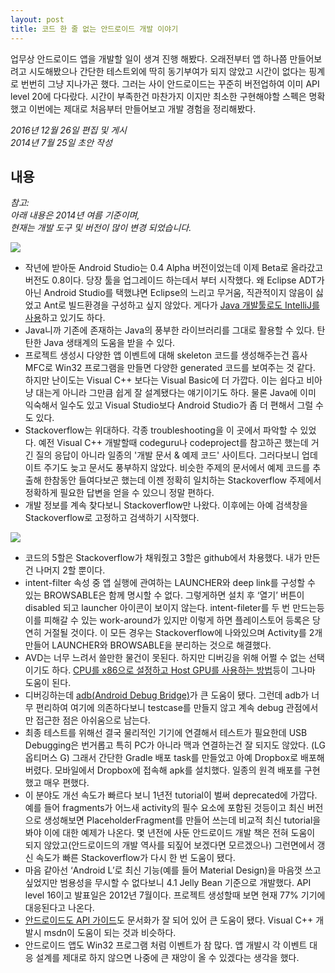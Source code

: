 ```yaml
---
layout: post
title: 코드 한 줄 없는 안드로이드 개발 이야기
---
```


<div class="message">
업무상 안드로이드 앱을 개발할 일이 생겨 진행 해봤다. 오래전부터 앱 하나쯤 만들어보려고 시도해봤으나 간단한 테스트외에 딱히 동기부여가 되지 않았고 시간이 없다는 핑계로 번번히 그냥 지나가곤 했다. 그러는 사이 안드로이드는 꾸준히 버전업하여 이미 API level 20에 다다랐다. 시간이 부족한건 마찬가지 이지만 최소한 구현해야할 스펙은 명확했고 이번에는 제대로 처음부터 만들어보고 개발 경험을 정리해봤다.
</div>

*2016년 12월 26일 편집 및 게시*  
*2014년 7월 25일 초안 작성*

## 내용

*참고:  
아래 내용은 2014년 여름 기준이며,  
현재는 개발 도구 및 버전이 많이 변경 되었습니다.*

<img src="https://31.media.tumblr.com/80af5408aa9b6ce288937cde4e54247a/tumblr_inline_n98vm0WqsZ1qzgoac.jpg" />

- 작년에 받아둔 Android Studio는 0.4 Alpha 버전이었는데 이제 Beta로 올라갔고 버전도 0.8이다. 당장 툴을 업그레이드 하는데서 부터 시작했다. 왜 Eclipse ADT가 아닌 Android Studio를 택했냐면 Eclipse의 느리고 무거움, 직관적이지 않음이 싫었고 Ant로 빌드환경을 구성하고 싶지 않았다. 게다가 [Java 개발툴로도 IntelliJ를 사용][1]하고 있기도 하다.
- Java니까 기존에 존재하는 Java의 풍부한 라이브러리를 그대로 활용할 수 있다. 탄탄한 Java 생태계의 도움을 받을 수 있다.
- 프로젝트 생성시 다양한 앱 이벤트에 대해 skeleton 코드를 생성해주는건 흡사 MFC로 Win32 프로그램을 만들면 다양한 generated 코드를 보여주는 것 같다. 하지만 난이도는 Visual C++ 보다는 Visual Basic에 더 가깝다. 이는 쉽다고 비아냥 대는게 아니라 그만큼 쉽게 잘 설계됐다는 얘기이기도 하다. 물론 Java에 이미 익숙해서 일수도 있고 Visual Studio보다 Android Studio가 좀 더 편해서 그럴 수도 있다.
- Stackoverflow는 위대하다. 각종 troubleshooting을 이 곳에서 파악할 수 있었다. 예전 Visual C++ 개발할때 codeguru나 codeproject를 참고하곤 했는데 거긴 질의 응답이 아니라 일종의 '개발 문서 & 예제 코드' 사이트다. 그러다보니 업데이트 주기도 늦고 문서도 풍부하지 않았다. 비슷한 주제의 문서에서 예제 코드를 추출해 한참동안 들여다보곤 했는데 이젠 정확히 일치하는 Stackoverflow 주제에서 정확하게 필요한 답변을 얻을 수 있으니 정말 편하다.
- 개발 정보를 계속 찾다보니 Stackoverflow만 나왔다. 이후에는 아예 검색창을 Stackoverflow로 고정하고 검색하기 시작했다.

<img src="https://31.media.tumblr.com/9946ca41b67a6055ce4ac2bc38f71ae5/tumblr_inline_n98vooKtOI1qzgoac.png" />

- 코드의 5할은 Stackoverflow가 채워줬고 3할은 github에서 차용했다. 내가 만든건 나머지 2할 뿐이다.
- intent-filter 속성 중 앱 실행에 관여하는 LAUNCHER와 deep link를 구성할 수 있는 BROWSABLE은 함께 명시할 수 없다. 그렇게하면 설치 후 ‘열기’ 버튼이 disabled 되고 launcher 아이콘이 보이지 않는다. intent-fileter를 두 번 만드는등 이를 피해갈 수 있는 work-around가 있지만 이렇게 하면 플레이스토어 등록은 당연히 거절될 것이다. 이 모든 경우는 Stackoverflow에 나와있으며 Activity를 2개 만들어 LAUNCHER와 BROWSABLE을 분리하는 것으로 해결했다.
- AVD는 너무 느려서 쓸만한 물건이 못된다. 하지만 디버깅을 위해 어쩔 수 없는 선택이기도 하다. [CPU를 x86으로 설정하고 Host GPU를 사용하는 방법][2]등이 그나마 도움이 된다.
- 디버깅하는데 [adb(Android Debug Bridge)][4]가 큰 도움이 됐다. 그런데 adb가 너무 편리하여 여기에 의존하다보니 testcase를 만들지 않고 계속 debug 관점에서만 접근한 점은 아쉬움으로 남는다.
- 최종 테스트를 위해선 결국 물리적인 기기에 연결해서 테스트가 필요한데 USB Debugging은 번거롭고 특히 PC가 아니라 맥과 연결하는건 잘 되지도 않았다. (LG 옵티머스 G) 그래서 간단한 Gradle 배포 task를 만들었고 아예 Dropbox로 배포해버렸다. 모바일에서 Dropbox에 접속해 apk를 설치했다. 일종의 원격 배포를 구현했고 매우 편했다.
- 이 분야도 개선 속도가 빠르다 보니 1년전 tutorial이 벌써 deprecated에 가깝다. 예를 들어 fragments가 어느새 activity의 필수 요소에 포함된 것등이고 최신 버전으로 생성해보면 PlaceholderFragment를 만들어 쓰는데 비교적 최신 tutorial을 봐야 이에 대한 예제가 나온다. 몇 년전에 사둔 안드로이드 개발 책은 전혀 도움이 되지 않았고(안드로이드의 개발 역사를 되짚어 보겠다면 모르겠으나) 그런면에서 갱신 속도가 빠른 Stackoverflow가 다시 한 번 도움이 됐다.
- 마음 같아선 ‘Android L’로 최신 기능(예를 들어 Material Design)을 마음껏 쓰고 싶었지만 범용성을 무시할 수 없다보니 4.1 Jelly Bean 기준으로 개발했다. API level 16이고 발표일은 2012년 7월이다. 프로젝트 생성할때 보면 현재 77% 기기에 대응된다고 나온다.
- [안드로이드도 API 가이드][3]도 문서화가 잘 되어 있어 큰 도움이 됐다. Visual C++ 개발시 msdn이 도움이 되는 것과 비슷하다.
- 안드로이드 앱도 Win32 프로그램 처럼 이벤트가 참 많다. 앱 개발시 각 이벤트 대응 설계를 제대로 하지 않으면 나중에 큰 재앙이 올 수 있겠다는 생각을 했다.

[1]: http://dev.likejazz.com/post/91299507871/intellij-gradle-lombok
[2]: http://stackoverflow.com/questions/1554099/why-is-the-android-emulator-so-slow
[3]: http://developer.android.com/guide/index.html
[4]: http://developer.android.com/tools/help/adb.html